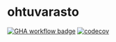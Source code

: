 # ohtuvarasto

[![GHA workflow badge](https://github.com/saraj22/ohtuvarasto/workflows/CI/badge.svg)](https://github.com/saraj22/ohtuvarasto/actions)
[![codecov](https://codecov.io/github/saraj22/ohtuvarasto/graph/badge.svg?token=XNP0WZER0F)](https://codecov.io/github/saraj22/ohtuvarasto)
